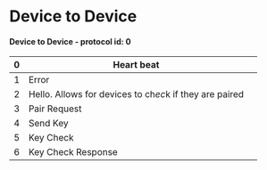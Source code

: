 # Device to Device

#### Device to Device - protocol id: 0

| 0   | Heart beat                                              |     |
| --- | ------------------------------------------------------- | --- |
| 1   | Error                                                   |     |
| 2   | Hello. Allows for devices to ch*ec*k if they are paired |     |
| 3   | Pair Request                                            |     |
| 4   | Send Key                                                |     |
| 5   | Key Check                                               |     |
| 6   | Key Check Response                                      |     |
